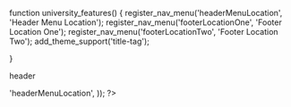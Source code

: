 function university_features() {
    register_nav_menu('headerMenuLocation', 'Header Menu Location');
    register_nav_menu('footerLocationOne', 'Footer Location One');
    register_nav_menu('footerLocationTwo', 'Footer Location Two');
    add_theme_support('title-tag');
   
}


header
 <nav class="main-navigation">
            <?php 
            wp_nav_menu(array(
              'theme_location' => 'headerMenuLocation',
            ));
            ?>
          <!--  <ul>

              <li><a href="<?php echo site_url('/about-us'); ?>">About Us</a></li>
              <li><a href="#">Programs</a></li>
              <li><a href="#">Events</a></li>
              <li><a href="#">Campuses</a></li>
              <li><a href="#">Blog</a></li>
            </ul>-->
          </nav>





          footer
<footer class="site-footer">
      <div class="site-footer__inner container container--narrow">
        <div class="group">
          <div class="site-footer__col-one">
            <h1 class="school-logo-text school-logo-text--alt-color">
              <a href="<?php echo site_url(); ?>"><strong>Fictional</strong> University</a>
            </h1>
            <p><a class="site-footer__link" href="#">555.555.5555</a></p>
          </div>

          <div class="site-footer__col-two-three-group">
            <div class="site-footer__col-two">
              <h3 class="headline headline--small">Explore</h3>
              <nav class="nav-list">

              <?php
              wp_nav_menu(array(
                'theme_location' => 'footerLocationOne',
              ));
              ?>
              <!--  <ul>
                  <li><a href="<?php echo site_url('/about-us'); ?>">About Us</a></li>
                  <li><a href="#">Programs</a></li>
                  <li><a href="#">Events</a></li>
                  <li><a href="#">Campuses</a></li>
                </ul>-->
              </nav>
            </div>

            <div class="site-footer__col-three">
              <h3 class="headline headline--small">Learn</h3>
              <nav class="nav-list">
                <!--    <?php
           wp_nav_menu(array(
                'theme_location' => 'footerLocationtwo',
              ));
              ?>-->
              <!--  <ul>
                  <li><a href="#">Legal</a></li>
                  <li><a href="<?php echo site_url('/privacy-policy'); ?>">Privacy</a></li>
                  <li><a href="#">Careers</a></li>
                </ul>-->
              </nav>
            </div>
          </div>

          <div class="site-footer__col-four">
            <h3 class="headline headline--small">Connect With Us</h3>
            <nav>
              <ul class="min-list social-icons-list group">
                <li>
                  <a href="#" class="social-color-facebook"><i class="fa fa-facebook" aria-hidden="true"></i></a>
                </li>
                <li>
                  <a href="#" class="social-color-twitter"><i class="fa fa-twitter" aria-hidden="true"></i></a>
                </li>
                <li>
                  <a href="#" class="social-color-youtube"><i class="fa fa-youtube" aria-hidden="true"></i></a>
                </li>
                <li>
                  <a href="#" class="social-color-linkedin"><i class="fa fa-linkedin" aria-hidden="true"></i></a>
                </li>
                <li>
                  <a href="#" class="social-color-instagram"><i class="fa fa-instagram" aria-hidden="true"></i></a>
                </li>
              </ul>
            </nav>
          </div>
        </div>
      </div>
    </footer>



<?php wp_footer(); ?>
</body>
</html>


archive.php

<?php if(is_category()) {
       single_cat_title();  }
       
            if(is_author()) {
echo 'Post by '; the_author(); }           
            ?>


http://experinment.local/2025/07/23/

http://experinment.local/2025/07/

http://experinment.local/2025/


asso ciates of array
example 
'cat'=>'meow'